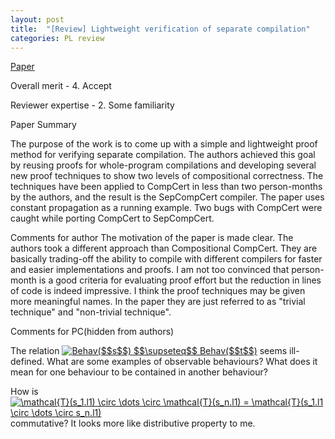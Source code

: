 ```yaml
---
layout: post
title:  "[Review] Lightweight verification of separate compilation"
categories: PL review
---
```


[Paper](https://doi.org/10.1145/2837614.2837642)


Overall merit - 4. Accept

Reviewer expertise - 2. Some familiarity

Paper Summary

The purpose of the work is to come up with a simple and lightweight proof method
for verifying separate compilation. The authors achieved this goal by reusing proofs for whole-program compilations and developing several new proof techniques to show two levels of compositional correctness. The techniques have been applied to CompCert in less than two person-months by the authors, and the result is the SepCompCert compiler. The paper uses constant propagation as a running example. Two bugs with CompCert were caught while porting CompCert to SepCompCert.

Comments for author
The motivation of the paper is made clear. The authors took a different approach than Compositional CompCert. They are basically trading-off the ability to compile with different compilers for faster and easier implementations and proofs. I am not too convinced that person-month is a good criteria for evaluating proof effort but the reduction in lines of code is indeed impressive. I think the proof techniques may be given more meaningful names. In the paper they are just referred to as "trivial technique" and "non-trivial technique".

Comments for PC(hidden from authors)

The relation <a href="https://www.codecogs.com/eqnedit.php?latex=Behav($$s$$)&space;$$\supseteq$$&space;Behav($$t$$)" target="_blank"><img src="https://latex.codecogs.com/gif.latex?Behav($$s$$)&space;$$\supseteq$$&space;Behav($$t$$)" title="Behav($$s$$) $$\supseteq$$ Behav($$t$$)" /></a> seems ill-defined. What are some examples of observable behaviours? What does it mean for one behaviour to be contained in another behaviour?

How is <a href="https://www.codecogs.com/eqnedit.php?latex=\mathcal{T}(s_1.l1)&space;\circ&space;\dots&space;\circ&space;\mathcal{T}(s_n.l1)&space;=&space;\mathcal{T}(s_1.l1&space;\circ&space;\dots&space;\circ&space;s_n.l1)" target="_blank"><img src="https://latex.codecogs.com/gif.latex?\mathcal{T}(s_1.l1)&space;\circ&space;\dots&space;\circ&space;\mathcal{T}(s_n.l1)&space;=&space;\mathcal{T}(s_1.l1&space;\circ&space;\dots&space;\circ&space;s_n.l1)" title="\mathcal{T}(s_1.l1) \circ \dots \circ \mathcal{T}(s_n.l1) = \mathcal{T}(s_1.l1 \circ \dots \circ s_n.l1)" /></a> commutative? It looks more like distributive property to me.
